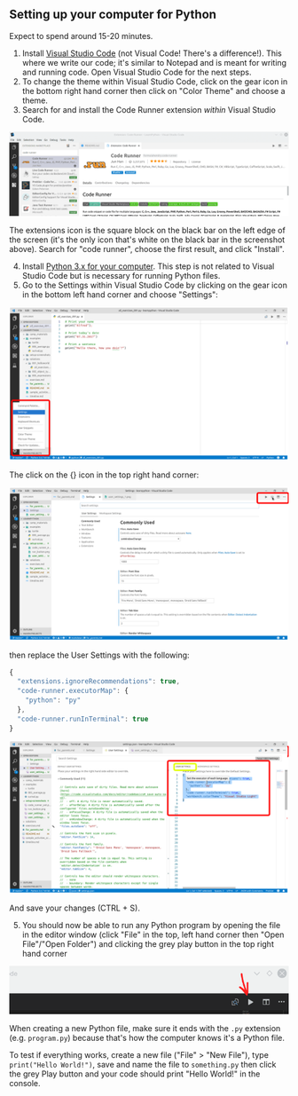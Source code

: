 ## Setting up your computer for Python

Expect to spend around 15-20 minutes.

1.  Install [Visual Studio Code](https://code.visualstudio.com/) (not Visual Code! There's a difference!). This where we write our code; it's similar to Notepad and is meant for writing and running code. Open Visual Studio Code for the next steps.
2.  To change the theme within Visual Studio Code, click on the gear icon in the bottom right hand corner then click on "Color Theme" and choose a theme.
3.  Search for and install the Code Runner extension _within_ Visual Studio Code.

![Code Runner Extension](./setup-screenshots/code_runner_ext.png)

The extensions icon is the square block on the black bar on the left edge of the screen (it's the only icon that's white on the black bar in the screenshot above). Search for "code runner", choose the first result, and click "Install".

4.  Install [Python 3.x for your computer](https://www.python.org/downloads/). This step is not related to Visual Studio Code but is necessary for running Python files.
5.  Go to the Settings within Visual Studio Code by clicking on the gear icon in the bottom left hand corner and choose "Settings":

![Navigating to Settings](./setup-screenshots/user_settings_1.png)

The click on the {} icon in the top right hand corner:

![Navigating to User Settings](./setup-screenshots/user_settings_2.png)

then replace the User Settings with the following:

```js
{
  "extensions.ignoreRecommendations": true,
  "code-runner.executorMap": {
    "python": "py"
  },
  "code-runner.runInTerminal": true
}
```

![Making changes to User Settings](./setup-screenshots/user_settings_3.png)

And save your changes (CTRL + S).

5.  You should now be able to run any Python program by opening the file in the editor window (click "File" in the top, left hand corner then "Open File"/"Open Folder") and clicking the grey play button in the top right hand corner

![Run Code Button](./setup-screenshots/run_button.png)

When creating a new Python file, make sure it ends with the `.py` extension (e.g. `program.py`) because that's how the computer knows it's a Python file.

To test if everything works, create a new file ("File" > "New File"), type `print("Hello World!")`, save and name the file to `something.py` then click the grey Play button and your code should print "Hello World!" in the console.
